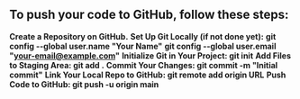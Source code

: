 ## To push your code to GitHub, follow these steps:
**Create a Repository on GitHub.**
**Set Up Git Locally (if not done yet):**
**git config --global user.name "Your Name"**
**git config --global user.email "your-email@example.com"**
**Initialize Git in Your Project: git init**
**Add Files to Staging Area: git add .**
**Commit Your Changes: git commit -m "Initial commit"**
**Link Your Local Repo to GitHub: git remote add origin URL**
**Push Code to GitHub: git push -u origin main**
